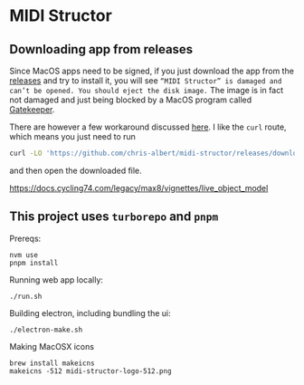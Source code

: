 # MIDI Structor

## Downloading app from releases
Since MacOS apps need to be signed, if you just download the app from the [releases](./releases) and try to install
it, you will see `“MIDI Structor” is damaged and can’t be opened. You should eject the disk image.`
The image is in fact not damaged and just being blocked by a MacOS program called [Gatekeeper](https://support.apple.com/guide/security/gatekeeper-and-runtime-protection-sec5599b66df/web).

There are however a few workaround discussed [here](https://disable-gatekeeper.github.io/). 
I like the `curl` route, which means you just need to run 
```bash
curl -LO 'https://github.com/chris-albert/midi-structor/releases/download/v0.0.5/MIDI.Structor.v0.0.5.arm64.dmg'
```
and then open the downloaded file.


https://docs.cycling74.com/legacy/max8/vignettes/live_object_model

## This project uses `turborepo` and `pnpm`

Prereqs:
```
nvm use
pnpm install
```

Running web app locally:
```
./run.sh
```

Building electron, including bundling the ui:
```
./electron-make.sh
```

Making MacOSX icons
```
brew install makeicns
makeicns -512 midi-structor-logo-512.png
```

